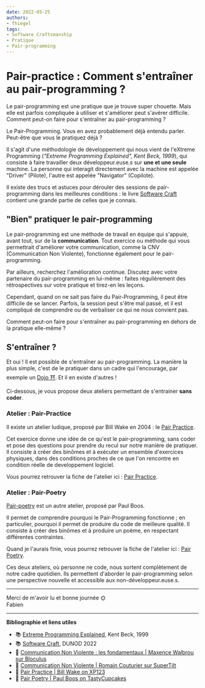 ```yaml
---
date: 2022-05-25
authors:
- fhiegel
tags:
- Software Craftsmanship
- Pratique
- Pair-programming
---
```

# Pair-practice : Comment s'entraîner au pair-programming ?

Le pair-programming est une pratique que je trouve super chouette.
Mais elle est parfois compliquée à utiliser et s'améliorer peut s'avérer difficile.<br>
Comment peut-on faire pour s'entraîner au pair-programming ? 

<!-- more -->

Le Pair-Programming. Vous en avez probablement déjà entendu parler. Peut-être que vous le pratiquez déjà ?

Il s'agit d'une méthodologie de développement qui nous vient de l'eXtreme Programming (_"Extreme Programming Explained", Kent Beck, 1999_),
qui consiste à faire travailler deux développeur.euse.s sur **une et une seule** machine.
La personne qui interagit directement avec la machine est appelée "Driver" (Pilote), l'autre est appelée "Navigator" (Copilote).

Il existe des trucs et astuces pour dérouler des sessions de pair-programming dans les meilleures conditions : 
le livre [Software Craft][software-craft-dunod] contient une grande partie de celles que je connais.

## "Bien" pratiquer le pair-programming

Le pair-programming est une méthode de travail en équipe qui s'appuie, avant tout, sur de la **communication**.
Tout exercice ou méthode qui vous permettrait d'améliorer votre communication, comme la CNV (Communication Non Violente),
fonctionne également pour le pair-programming.

Par ailleurs, recherchez l'amélioration continue.
Discutez avec votre partenaire du pair-programming en lui-même : faites régulièrement des rétrospectives
sur votre pratique et tirez-en les leçons. 

Cependant, quand on ne sait pas faire du Pair-Programming, il peut être difficile de se lancer.
Parfois, la session peut s'être mal passé, et il est compliqué de comprendre ou de verbaliser ce qui ne nous convient pas.

Comment peut-on faire pour s'entraîner au pair-programming en dehors de la pratique elle-même ?

## S'entraîner ?

Et oui ! Il est possible de s'entraîner au pair-programming.
La manière la plus simple, c'est de le pratiquer dans un cadre qui l'encourage, par exemple un [Dojo ⛩][coding-dojo].
Et il en existe d'autres !

Ci-dessous, je vous propose deux ateliers permettant de s'entrainer **sans coder**.

### Atelier : Pair-Practice

Il existe un atelier ludique, proposé par Bill Wake en 2004 : le [Pair Practice][pair-practice].

Cet exercice donne une idée de ce qu'est le pair-programming, sans coder et pose des questions pour prendre du recul sur notre manière de pratiquer.
Il consiste à créer des binômes et à exécuter un ensemble d'exercices physiques, dans des conditions proches 
de ce que l'on rencontre en condition réelle de developpement logiciel. 

Vous pourrez retrouver la fiche de l'atelier ici : [Pair Practice][pair-practice-mine].

### Atelier : Pair-Poetry

[Pair-poetry][pair-poetry] est un autre atelier, proposé par Paul Boos.

Il permet de comprendre pourquoi le Pair-Programming fonctionne ; en particulier, pourquoi il permet de produire du code de meilleure qualité.
Il consiste à créer des binômes et à produire un poème, en respectant différentes contraintes.

Quand je l'aurais finie, vous pourrez retrouver la fiche de l'atelier ici : [Pair Poetry][pair-poetry-mine].


Ces deux ateliers, où personne ne code, nous sortent complètement de notre cadre quotidien.
Ils permettent d'aborder le pair-programming selon une perspective nouvelle et accessible aux non-développeur.euse.s.

---

Merci de m'avoir lu et bonne journée 🌞
<br>
Fabien

---

**Bibliographie et liens utiles**

- 📚 [Extreme Programming Explained](http://www.extremeprogramming.org/more.html), Kent Beck, 1999
- 📚 [Software Craft][software-craft-dunod], DUNOD 2022
- 🔗 [Communication Non Violente : les fondamentaux | Maxence Walbrou sur Bloculus](https://bloculus.com/communication-non-violente-fondamentaux/)
- 🔗 [Communication Non Violente | Romain Couturier sur SuperTilt](https://supertilt.fr/la-communication-non-violente-pour-desamorcer-les-tensions/)
- 🔗 [Pair Practice | Bill Wake on XP123][pair-practice]
- 🔗 [Pair Poetry | Paul Boos on TastyCupcakes][pair-poetry]

[software-craft-dunod]: https://www.dunod.com/sciences-techniques/software-craft-tdd-clean-code-et-autres-pratiques-essentielles
[pair-practice]: https://xp123.com/articles/pair-practice/
[pair-practice-mine]: ../../../topics/pair-programming/pair-practice.md
[pair-poetry]: https://www.tastycupcakes.org/2019/08/pair-poetry/
[pair-poetry-mine]: ../../../topics/pair-programming/pair-poetry.md
[coding-dojo]: ../../../topics/coding-dojo/index.md